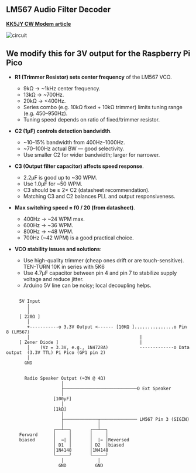 ## LM567 Audio Filter Decoder
**[KK5JY CW Modem article](https://www.kk5jy.net/cw-modem-v1/)**

![circuit](https://www.kk5jy.net/cw-modem-v1/cw-terminal-567-circuit-new.png)

## We modify this for 3V output for the Raspberry Pi Pico


* **R1 (Trimmer Resistor) sets center frequency** of the LM567 VCO.

  * 9kΩ → \~1kHz center frequency.
  * 13kΩ → \~700Hz.
  * 20kΩ → <400Hz.
  * Series combo (e.g. 10kΩ fixed + 10kΩ trimmer) limits tuning range (e.g. 450–950Hz).
  * Tuning speed depends on ratio of fixed/trimmer resistor.

* **C2 (1μF) controls detection bandwidth**.

  * \~10–15% bandwidth from 400Hz–1000Hz.
  * \~70–100Hz actual BW — good selectivity.
  * Use smaller C2 for wider bandwidth; larger for narrower.

* **C3 (Output filter capacitor) affects speed response**.

  * 2.2μF is good up to \~30 WPM.
  * Use 1.0μF for \~50 WPM.
  * C3 should be ≥ 2× C2 (datasheet recommendation).
  * Matching C3 and C2 balances PLL and output responsiveness.

* **Max switching speed = f0 / 20 (from datasheet)**.

  * 400Hz → \~24 WPM max.
  * 600Hz → \~36 WPM.
  * 800Hz → \~48 WPM.
  * 700Hz (\~42 WPM) is a good practical choice.

* **VCO stability issues and solutions**:

  * Use high-quality trimmer (cheap ones drift or are touch-sensitive). TEN-TURN 10K in series with 5K6
  * Use 4.7μF capacitor between pin 4 and pin 7 to stabilize supply voltage and reduce jitter.
  * Arduino 5V line can be noisy; local decoupling helps.

```circuit

     5V Input
        │
        │
     [ 220Ω ]
        │
        +-----------o 3.3V Output <------ [10KΩ ]...............o Pin 8 (LM567)
        │                                          |
     [ Zener Diode ]                               |
        │    (Vz = 3.3V, e.g., 1N4728A)            -------------o Data output  (3.3V TTL) Pi Pico (GP1 pin 2)
        │
       GND
```

```circuit

       Radio Speaker Output (≈3W @ 4Ω)
                     │
                     ├────────────────────────────O Ext Speaker
                     │
                  [100µF]
                     │
                  [1kΩ]
                     │
                     ├─────────────┬────────────── LM567 Pin 3 (SIGIN)
                     │             │
                  ┌──┴──┐       ┌──┴──┐
     Forward      │     │       │     │
     biased       │  →| │       │  |← │Reversed
                  │ D1  │       │ D2  │biased
                  │1N4148       │1N4148
                  └─────┘       └─────┘
                     │             │
                    GND           GND

```


